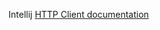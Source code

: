 Intellij [HTTP Client documentation](https://www.jetbrains.com/help/idea/http-client-in-product-code-editor.html)